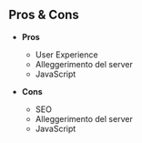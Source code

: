 ## Pros & Cons

* **Pros**
  * User Experience <!-- .element: class="fragment" data-fragment-index="1" -->
  * Alleggerimento del server <!-- .element: class="fragment" data-fragment-index="1" -->
  * JavaScript <!-- .element: class="fragment" data-fragment-index="1" -->

* **Cons**
  * SEO <!-- .element: class="fragment" data-fragment-index="2" -->
  * Alleggerimento del server <!-- .element: class="fragment" data-fragment-index="2" -->
  * JavaScript <!-- .element: class="fragment" data-fragment-index="2" -->
